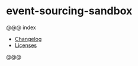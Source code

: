 # event-sourcing-sandbox

@@@ index

* [Changelog](changelog/index.md)
* [Licenses](licenses/index.md)

@@@
